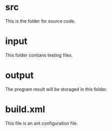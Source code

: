 src
===
  This is the folder for source code.

input
=====
  This folder contians testing files.

output
======
  The program result will be storaged in this folder.

build.xml
========
  This file is an ant configuration file.
